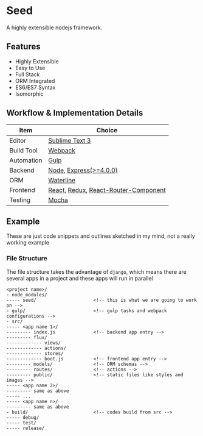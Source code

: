 # Seed

A highly extensible nodejs framework.

## Features

- Highly Extensible
- Easy to Use
- Full Stack
- ORM Integrated
- ES6/ES7 Syntax
- Isomorphic

## Workflow & Implementation Details

| Item       | Choice |
|------------|--------|
| Editor     | [Sublime Text 3](http://www.sublimetext.com/3) |
| Build Tool | [Webpack](https://github.com/webpack/webpack) |
| Automation | [Gulp](https://github.com/gulpjs/gulp) |
| Backend    | [Node](https://nodejs.org/en/), [Express(>=4.0.0)](http://expressjs.com/) |
| ORM        | [Waterline](https://github.com/balderdashy/waterline) |
| Frontend   | [React](https://facebook.github.io/react/), [Redux](https://github.com/rackt/redux), [React-Router-Component](https://github.com/STRML/react-router-component) |
| Testing    | [Mocha](https://mochajs.org/) |

## Example

These are just code snippets and outlines sketched in my mind, not a really working example

### File Structure

The file structure takes the advantage of `django`, which means there are several apps in a project and these apps will run in parallel

```
<project name>/
- node_modules/
----- seed/                     <!-- this is what we are going to work on -->
- gulp/                         <!-- gulp tasks and webpack configurations -->
- src/
----- <app name 1>/
--------- index.js              <!-- backend app entry -->
--------- flux/
------------- views/
------------- actions/
------------- stores/
------------- boot.js           <!-- frontend app entry -->
--------- models/               <!-- ORM schemas -->
--------- routes/               <!-- actions -->
--------- public/               <!-- static files like styles and images -->
----- <app name 2>/
--------- same as above
----- ...
----- <app name n>/
--------- same as above
- build/                        <!-- codes build from src -->
----- debug/
----- test/
----- release/
```